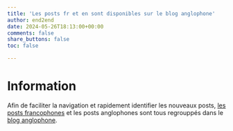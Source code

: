 ```yaml
---
title: 'Les posts fr et en sont disponibles sur le blog anglophone'
author: end2end
date: 2024-05-26T18:13:00+00:00
comments: false
share_buttons: false
toc: false

---
```

# Information

Afin de faciliter la navigation et rapidement identifier les nouveaux posts, [les posts francophones](/tags/fran%C3%A7ais/) et les posts anglophones sont tous regrouppés dans le [blog anglophone](/blog/).
